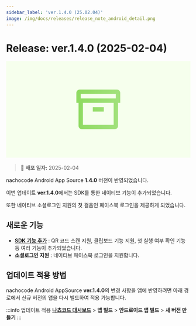 ```yaml
---
sidebar_label: 'ver.1.4.0 (25.02.04)'
image: /img/docs/releases/release_note_android_detail.png
---
```


# Release: ver.1.4.0 (2025-02-04)

![android_detail](../../../../../static/img/docs/releases/release_note_android_detail.png)

> 🔔 **배포 일자:** 2025-02-04

nachocode Android App Source **1.4.0** 버전이 반영되었습니다.

이번 업데이트 **ver.1.4.0**에서는 SDK를 통한 네이티브 기능이 추가되었습니다.

또한 네이티브 소셜로그인 지원의 첫 걸음인 페이스북 로그인을 제공하게 되었습니다.

## 새로운 기능

- [**SDK 기능 추가**](../../sdk/release-v-1-4-0) : QR 코드 스캔 지원, 클립보드 기능 지원, 첫 실행 여부 확인 기능 등 여러 기능이 추가되었습니다.
- **소셜로그인 지원** : 네이티브 페이스북 로그인을 지원합니다.

## 업데이트 적용 방법

nachocode Android AppSource **ver.1.4.0**의 변경 사항을 앱에 반영하려면 아래 경로에서 신규 버전의 앱을 다시 빌드하여 적용 가능합니다.

:::info 업데이트 적용
[**나쵸코드 대시보드**](https://nachocode.io/?utm_source=docs&utm_medium=documentation&utm_campaign=devguide) > **앱 빌드** > **안드로이드 앱 빌드** > **새 버전 만들기**
:::
